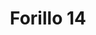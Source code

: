 ---
title: 'Forillo 14'
description: ''
credit: 'Place Holder'
style: ''
project: 'Forillo'
type: 'photo'
pathToImage: '/gallery/forillo/forillo-14.jpg'
alt: 'Forillo 14'
width: 2160
height: 1295
...